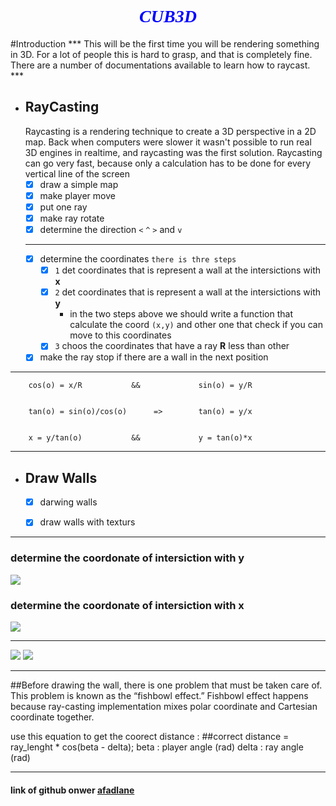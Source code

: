 
<div align="center">
  <h1 style="color:blue;font-family:serif;font-style:oblique">CUB3D</h1>
</div>
#Introduction
***
This will be the first time you will be rendering something in  3D. For a lot of people this is hard to grasp, and that is completely fine. There are a number of documentations available to learn how to raycast. 
***


- ## RayCasting
    Raycasting is a rendering technique to create a 3D perspective in a 2D map. Back when computers were slower it wasn't possible to run real 3D engines in realtime, and raycasting was the first solution. Raycasting can go very fast, because only a calculation has to be done for every vertical line of the screen
	- [x] draw a simple map
	- [x] make player move
	- [x] put one ray
	- [x] make ray rotate
	- [x] determine the direction `<` `^` `>` and `v`
	***
	- [x] determine the coordinates `there is thre steps`
		- [x] `1` det coordinates that is represent a wall at the intersictions with __x__
		- [x] `2` det coordinates that is represent a wall at the intersictions with __y__
			- in the two steps above we should write a function that calculate the coord `(x,y)`
				and other one that check if you can  move to this coordinates
		- [x] `3` choos the coordinates that have a ray __R__ less than other
	- [x] make the ray stop if there are a wall in the next position
***




		cos(o) = x/R           &&             sin(o) = y/R


		tan(o) = sin(o)/cos(o)      =>        tan(o) = y/x


		x = y/tan(o)           &&             y = tan(o)*x
***



- ## Draw Walls
	- [x] darwing walls
	- [x] draw walls with texturs


***
### determine the coordonate of intersiction with y
![](image2.png)
### determine the coordonate of intersiction with x
![](image3.png)
***
![](https://permadi.com/tutorial/raycast/images/figure15.gif)
![](https://permadi.com/tutorial/raycast/images/figure16.gif)
***
##Before drawing the wall, there is one problem that must be taken care of. This problem is known as the “fishbowl effect.” Fishbowl effect happens because ray-casting implementation mixes polar coordinate and Cartesian coordinate together.

use this equation to get the coorect distance :
##correct distance  = ray_lenght  * cos(beta - delta); 
beta : player angle (rad)
delta : ray angle (rad)
***
#### link of github onwer [afadlane](https://github.com/Abdeladim-Fadlane)
